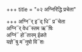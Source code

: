+++
title = "०२ अग्निरिद्धि प्रचेता"

+++
अग्नि᳓र् इ᳓द् धि᳓ प्र᳓चेता  
अग्नि᳓र् वेध᳓स्तम ऋ᳓षिः  
अग्निं᳓ हो᳓तारम् ईळते  
यज्ञे᳓षु म᳓नुषो वि᳓शः
